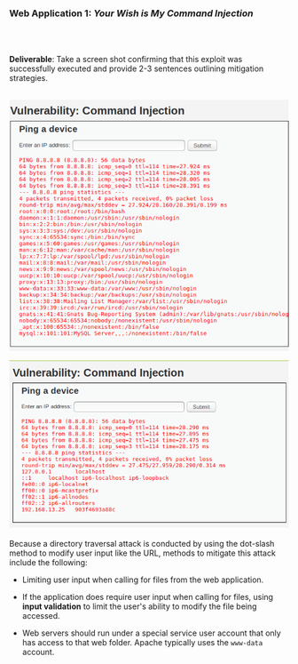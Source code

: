 
### Web Application 1: *Your Wish is My Command Injection*
<br/><br/>

**Deliverable**: Take a screen shot confirming that this exploit was successfully executed and provide 2-3 sentences outlining mitigation strategies.
<br/><br/>

![WebApp1passwd](https://github.com/kryshael/Week-15-Homework/blob/main/Assets/Screenshots/WebApp1passwd.png)


![WebApp1hosts](https://github.com/kryshael/Week-15-Homework/blob/main/Assets/Screenshots/WebApp1hosts.png)
<br/><br/>
Because a directory traversal attack is conducted by using the dot-slash method to modify user input like the URL, methods to mitigate this attack include the following: 

- Limiting user input when calling for files from the web application.

- If the application does require user input when calling for files, using **input validation** to limit the user's ability to modify the file being accessed.

- Web servers should run under a special service user account that only has access to that web folder. Apache typically uses the `www-data` account.
